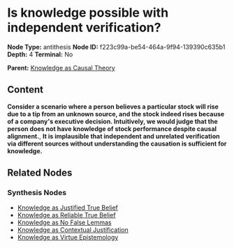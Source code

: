 # Is knowledge possible with independent verification?

**Node Type:** antithesis
**Node ID:** f223c99a-be54-464a-9f94-139390c635b1
**Depth:** 4
**Terminal:** No

**Parent:** [Knowledge as Causal Theory](knowledge-as-causal-theory-synthesis-1d5e88a1-3b4b-4670-9cd2-9b6e660567d7.md)

## Content

**Consider a scenario where a person believes a particular stock will rise due to a tip from an unknown source, and the stock indeed rises because of a company's executive decision. Intuitively, we would judge that the person does not have knowledge of stock performance despite causal alignment.**, **It is implausible that independent and unrelated verification via different sources without understanding the causation is sufficient for knowledge.**

## Related Nodes

### Synthesis Nodes

- [Knowledge as Justified True Belief](knowledge-as-justified-true-belief-synthesis-6b571f86-30b0-4e39-beb8-ac748268beef.md)
- [Knowledge as Reliable True Belief](knowledge-as-reliable-true-belief-synthesis-e9dcbef4-2f62-4eb9-a11b-c79aa932f89b.md)
- [Knowledge as No False Lemmas](knowledge-as-no-false-lemmas-synthesis-3221da78-8226-4f54-aee8-5c6b97c8dcac.md)
- [Knowledge as Contextual Justification](knowledge-as-contextual-justification-synthesis-68665ab8-0bdf-4826-8fe1-cfdda3c59775.md)
- [Knowledge as Virtue Epistemology](knowledge-as-virtue-epistemology-synthesis-8b9ef618-0033-4e63-bb48-f0f7d421ee6c.md)

